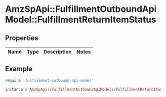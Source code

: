 # AmzSpApi::FulfillmentOutboundApiModel::FulfillmentReturnItemStatus

## Properties

| Name | Type | Description | Notes |
| ---- | ---- | ----------- | ----- |

## Example

```ruby
require 'fulfillment-outbound-api-model'

instance = AmzSpApi::FulfillmentOutboundApiModel::FulfillmentReturnItemStatus.new()
```


